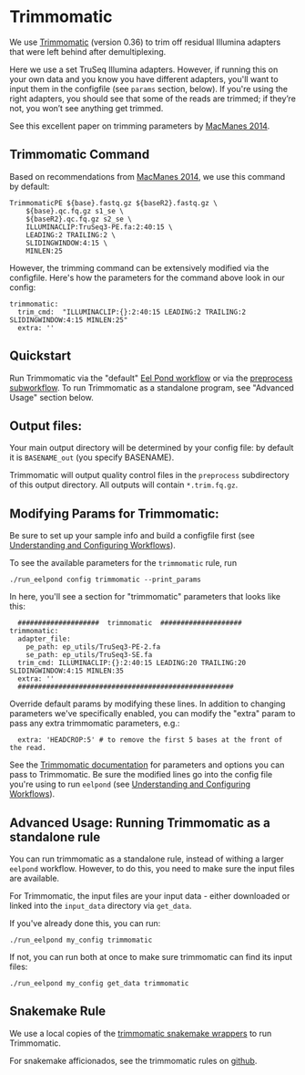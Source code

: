 # Trimmomatic

We use [Trimmomatic](http://www.usadellab.org/cms/?page=trimmomatic) (version 0.36) to trim off residual Illumina adapters that were left behind after demultiplexing.

Here we use a set TruSeq Illumina adapters. However, if running this on your own data and you know you have different adapters, you'll want to input them in the configfile (see `params` section, below). If you're using the right adapters,  you should see that some of the reads are trimmed; if they’re not, you won’t see anything get trimmed.

See this excellent paper on trimming parameters by [MacManes 2014](https://www.frontiersin.org/articles/10.3389/fgene.2014.00013/full).

## Trimmomatic Command

Based on recommendations from [MacManes 2014](https://www.frontiersin.org/articles/10.3389/fgene.2014.00013/full), we use this command by default:

```
TrimmomaticPE ${base}.fastq.gz ${baseR2}.fastq.gz \
    ${base}.qc.fq.gz s1_se \
    ${baseR2}.qc.fq.gz s2_se \
    ILLUMINACLIP:TruSeq3-PE.fa:2:40:15 \
    LEADING:2 TRAILING:2 \
    SLIDINGWINDOW:4:15 \
    MINLEN:25
```

However, the trimming command can be extensively modified via the configfile. Here's how the parameters for the command above look in our config:

```
trimmomatic:
  trim_cmd:  "ILLUMINACLIP:{}:2:40:15 LEADING:2 TRAILING:2 SLIDINGWINDOW:4:15 MINLEN:25"
  extra: ''
```
## Quickstart

Run Trimmomatic via the "default" [Eel Pond workflow](eel_pond_workflow.md) or via the [preprocess subworkflow](preprocess.md). To run Trimmomatic as a standalone program, see "Advanced Usage" section below.

## Output files:

Your main output directory will be determined by your config file: by default it is `BASENAME_out` (you specify BASENAME).

Trimmomatic will output quality control files in the `preprocess` subdirectory of this output directory. All outputs will contain `*.trim.fq.gz`.

## Modifying Params for Trimmomatic:

Be sure to set up your sample info and build a configfile first (see [Understanding and Configuring Workflows](about_and_configure.md)).

To see the available parameters for the `trimmomatic` rule, run
```
./run_eelpond config trimmomatic --print_params
```

In here, you'll see a section for "trimmomatic" parameters that looks like this:

```
  ####################  trimmomatic  ####################
trimmomatic:
  adapter_file:
    pe_path: ep_utils/TruSeq3-PE-2.fa
    se_path: ep_utils/TruSeq3-SE.fa
  trim_cmd: ILLUMINACLIP:{}:2:40:15 LEADING:20 TRAILING:20 SLIDINGWINDOW:4:15 MINLEN:35
  extra: ''
  #####################################################
```

Override default params by modifying these lines. In addition to changing parameters we've specifically enabled, you can modify the "extra" param to pass any extra trimmomatic parameters, e.g.:

```
  extra: 'HEADCROP:5' # to remove the first 5 bases at the front of the read.
```
See the [Trimmomatic documentation](http://www.usadellab.org/cms/uploads/supplementary/Trimmomatic/TrimmomaticManual_V0.32.pdf) for parameters and options you can pass to Trimmomatic. Be sure the modified lines go into the config file you're using to run `eelpond` (see [Understanding and Configuring Workflows](about_and_configure.md)).


## Advanced Usage: Running Trimmomatic as a standalone rule

You can run trimmomatic as a standalone rule, instead of withing a larger `eelpond` workflow. However, to do this, you need to make sure the input files are available.

For Trimmomatic, the input files are your input data - either downloaded or linked into the `input_data` directory via `get_data`.

If you've already done this, you can run:
```
./run_eelpond my_config trimmomatic
```
If not, you can run both at once to make sure trimmomatic can find its input files:
```
./run_eelpond my_config get_data trimmomatic
```


## Snakemake Rule 

We use a local copies of the [trimmomatic snakemake wrappers](https://snakemake-wrappers.readthedocs.io/en/stable/wrappers/trimmomatic.html) to run Trimmomatic.

For snakemake afficionados, see the trimmomatic rules on [github](https://github.com/dib-lab/eelpond/blob/master/rules/trimmomatic/trimmomatic.rule).
